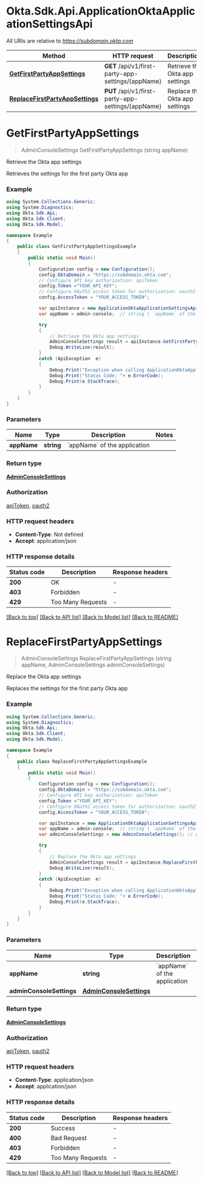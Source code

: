 # Okta.Sdk.Api.ApplicationOktaApplicationSettingsApi

All URIs are relative to *https://subdomain.okta.com*

Method | HTTP request | Description
------------- | ------------- | -------------
[**GetFirstPartyAppSettings**](ApplicationOktaApplicationSettingsApi.md#getfirstpartyappsettings) | **GET** /api/v1/first-party-app-settings/{appName} | Retrieve the Okta app settings
[**ReplaceFirstPartyAppSettings**](ApplicationOktaApplicationSettingsApi.md#replacefirstpartyappsettings) | **PUT** /api/v1/first-party-app-settings/{appName} | Replace the Okta app settings


<a name="getfirstpartyappsettings"></a>
# **GetFirstPartyAppSettings**
> AdminConsoleSettings GetFirstPartyAppSettings (string appName)

Retrieve the Okta app settings

Retrieves the settings for the first party Okta app

### Example
```csharp
using System.Collections.Generic;
using System.Diagnostics;
using Okta.Sdk.Api;
using Okta.Sdk.Client;
using Okta.Sdk.Model;

namespace Example
{
    public class GetFirstPartyAppSettingsExample
    {
        public static void Main()
        {
            Configuration config = new Configuration();
            config.OktaDomain = "https://subdomain.okta.com";
            // Configure API key authorization: apiToken
            config.Token ="YOUR_API_KEY";
            // Configure OAuth2 access token for authorization: oauth2
            config.AccessToken = "YOUR_ACCESS_TOKEN";

            var apiInstance = new ApplicationOktaApplicationSettingsApi(config);
            var appName = admin-console;  // string | `appName` of the application

            try
            {
                // Retrieve the Okta app settings
                AdminConsoleSettings result = apiInstance.GetFirstPartyAppSettings(appName);
                Debug.WriteLine(result);
            }
            catch (ApiException  e)
            {
                Debug.Print("Exception when calling ApplicationOktaApplicationSettingsApi.GetFirstPartyAppSettings: " + e.Message );
                Debug.Print("Status Code: "+ e.ErrorCode);
                Debug.Print(e.StackTrace);
            }
        }
    }
}
```

### Parameters

Name | Type | Description  | Notes
------------- | ------------- | ------------- | -------------
 **appName** | **string**| &#x60;appName&#x60; of the application | 

### Return type

[**AdminConsoleSettings**](AdminConsoleSettings.md)

### Authorization

[apiToken](../README.md#apiToken), [oauth2](../README.md#oauth2)

### HTTP request headers

 - **Content-Type**: Not defined
 - **Accept**: application/json


### HTTP response details
| Status code | Description | Response headers |
|-------------|-------------|------------------|
| **200** | OK |  -  |
| **403** | Forbidden |  -  |
| **429** | Too Many Requests |  -  |

[[Back to top]](#) [[Back to API list]](../README.md#documentation-for-api-endpoints) [[Back to Model list]](../README.md#documentation-for-models) [[Back to README]](../README.md)

<a name="replacefirstpartyappsettings"></a>
# **ReplaceFirstPartyAppSettings**
> AdminConsoleSettings ReplaceFirstPartyAppSettings (string appName, AdminConsoleSettings adminConsoleSettings)

Replace the Okta app settings

Replaces the settings for the first party Okta app

### Example
```csharp
using System.Collections.Generic;
using System.Diagnostics;
using Okta.Sdk.Api;
using Okta.Sdk.Client;
using Okta.Sdk.Model;

namespace Example
{
    public class ReplaceFirstPartyAppSettingsExample
    {
        public static void Main()
        {
            Configuration config = new Configuration();
            config.OktaDomain = "https://subdomain.okta.com";
            // Configure API key authorization: apiToken
            config.Token ="YOUR_API_KEY";
            // Configure OAuth2 access token for authorization: oauth2
            config.AccessToken = "YOUR_ACCESS_TOKEN";

            var apiInstance = new ApplicationOktaApplicationSettingsApi(config);
            var appName = admin-console;  // string | `appName` of the application
            var adminConsoleSettings = new AdminConsoleSettings(); // AdminConsoleSettings | 

            try
            {
                // Replace the Okta app settings
                AdminConsoleSettings result = apiInstance.ReplaceFirstPartyAppSettings(appName, adminConsoleSettings);
                Debug.WriteLine(result);
            }
            catch (ApiException  e)
            {
                Debug.Print("Exception when calling ApplicationOktaApplicationSettingsApi.ReplaceFirstPartyAppSettings: " + e.Message );
                Debug.Print("Status Code: "+ e.ErrorCode);
                Debug.Print(e.StackTrace);
            }
        }
    }
}
```

### Parameters

Name | Type | Description  | Notes
------------- | ------------- | ------------- | -------------
 **appName** | **string**| &#x60;appName&#x60; of the application | 
 **adminConsoleSettings** | [**AdminConsoleSettings**](AdminConsoleSettings.md)|  | 

### Return type

[**AdminConsoleSettings**](AdminConsoleSettings.md)

### Authorization

[apiToken](../README.md#apiToken), [oauth2](../README.md#oauth2)

### HTTP request headers

 - **Content-Type**: application/json
 - **Accept**: application/json


### HTTP response details
| Status code | Description | Response headers |
|-------------|-------------|------------------|
| **200** | Success |  -  |
| **400** | Bad Request |  -  |
| **403** | Forbidden |  -  |
| **429** | Too Many Requests |  -  |

[[Back to top]](#) [[Back to API list]](../README.md#documentation-for-api-endpoints) [[Back to Model list]](../README.md#documentation-for-models) [[Back to README]](../README.md)

